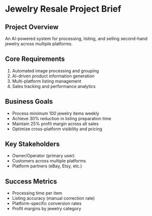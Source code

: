 # Jewelry Resale Project Brief

## Project Overview
An AI-powered system for processing, listing, and selling second-hand jewelry across multiple platforms.

## Core Requirements
1. Automated image processing and grouping
2. AI-driven product information generation
3. Multi-platform listing management
4. Sales tracking and performance analytics

## Business Goals
- Process minimum 100 jewelry items weekly
- Achieve 30% reduction in listing preparation time
- Maintain 25% profit margin across all sales
- Optimize cross-platform visibility and pricing

## Key Stakeholders
- Owner/Operator (primary user)
- Customers across multiple platforms
- Platform partners (eBay, Etsy, etc.)

## Success Metrics
- Processing time per item
- Listing accuracy (manual correction rate)
- Platform-specific conversion rates
- Profit margins by jewelry category